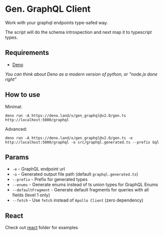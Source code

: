 # Gen. GraphQL Client

Work with your graphql endpoints type-safed way.

The script will do the schema introspection and next map it to typescript types.

## Requirements

* [Deno](https://deno.land/manual@v1.30.0/getting_started/installation)

_You can think about Deno as a modern version of python, or "node.js done right"_

## How to use

Minimal:

```
deno run -A https://deno.land/x/gen_graphql@v2.0/gen.ts http://localhost:5000/graphql
```

Advanced:

```
deno run -A https://deno.land/x/gen_graphql@v2.0/gen.ts -e http://localhost:5000/graphql -o src/graphql.generated.ts --prefix Gql
```

## Params

- `-e` - GraphQL endpoint url
- `-o` - Generated output file path (default `graphql.generated.ts`)
- `--prefix` - Prefix for generated types
- `--enums` - Generate enums instead of ts union types for GraphQL Enums
- `--defaultFragment` - Generate default fragments for queries with all fields (level 1 only)
- `--fetch` - Use `fetch` instead of `Apollo Client` (zero dependency)

## React

Check out [react](./react/) folder for examples
